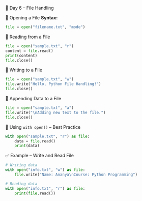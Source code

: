 🐍 Day 6 – File Handling


🔹 Opening a File 
**Syntax:**
```python
file = open("filename.txt", "mode")
```


🔹 Reading from a File
```python
file = open("sample.txt", "r")
content = file.read()
print(content)
file.close()
```

🔹 Writing to a File
```python
file = open("sample.txt", "w")
file.write("Hello, Python File Handling!")
file.close()
```

 🔹 Appending Data to a File
```python
file = open("sample.txt", "a")
file.write("\nAdding new text to the file.")
file.close()
```

 🔹 Using `with open()` – Best Practice
```python
with open("sample.txt", "r") as file:
    data = file.read()
    print(data)
```

 ✅ Example – Write and Read File
```python
# Writing data
with open("info.txt", "w") as file:
    file.write("Name: Ananya\nCourse: Python Programming")

# Reading data
with open("info.txt", "r") as file:
    print(file.read())
```
